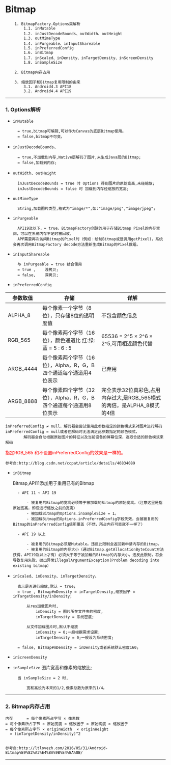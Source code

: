 # Bitmap


		1. BitmapFactory.Options类解析
			1.1. inMutable
			1.2. inJustDecodeBounds、outWidth、outHeight
			1.3. outMimeType
			1.4. inPurgeable、inInputShareable
			1.5. inPreferredConfig
			1.6. inBitmap
			1.7. inScaled、inDensity、inTargetDensity、inScreenDensity
			1.8. inSampleSize

		2. Bitmap内存占用

		3. 缩放因子和Bitmap复用限制的由来
			3.1. Android4.3 API18
			3.2. Android4.4 API19


---


### 1. Options解析

- `inMutable`

		= true,bitmap可编辑,可以作为Canvas的底层Bitmap使用。
		= false,bitmap不可变。

- `inJustDecodeBounds`、

		= true,不加载到内存,Native层解码了图片,未生成Java层的Bitmap;
		= false,加载到内存;


- `outWidth`、`outHeight`

		inJustDecodeBounds = true 时 Options 得到图片的原始宽高,未经缩放;
		inJustDecodeBounds = false 时 加载到内存经缩放的宽高;
	
- `outMimeType`

		String,加载图片类型,格式为"image/*",如:"image/png","image/jpeg";

- `inPurgeable`

		API19及以下，= true，BitmapFactory创建的用于存储Bitmap Pixel的内存空间，可以在系统内存不足时被回收。
		APP需要再次访问Bitmap的Pixel时（例如：绘制Bitmap或是调用getPixel)，系统会再次调用BitmapFactory decode方法重新生成Bitmap的Pixel数组。


- `inInputShareable`

		与 inPurgeable = true 结合使用
		= true ,	浅拷贝;
		= false,	深拷贝;

- `inPreferredConfig`



参数取值	| 存储 | 详解 
-|-|-
ALPHA_8	|每个像素一个字节（8位），只存储8位的透明度值|不包含颜色信息
RGB_565	|每个像素两个字节（16位），颜色通道比 红:绿:蓝 = 5 : 6 : 5| 65536 = 2^5 × 2^6 × 2^5,可用相近颜色代替
ARGB_4444	|每个像素两个字节（16位），Alpha，R，G，B四个通道每个通道用4位表示 | 已弃用
ARGB_8888	|每个像素四个字节（32位），Alpha，R，G，B四个通道每个通道用8位表示 | 完全表示32位真彩色,占用内存过大,是RGB_565模式的两倍，是ALPHA_8模式的4倍

	inPreferredConfig ≠ null，解码器会尝试使用此参数指定的颜色模式来对图片进行解码
	inPreferredConfig = null或者在解码时无法满足此参数指定的颜色模式，
			解码器会自动根据原始图片的特征以及当前设备的屏幕位深，选取合适的颜色模式来解码

<font color = "red">指定RGB_565 和不设置inPreferredConfig的效果是一样的。</font>

	参考自:http://blog.csdn.net/ccpat/article/details/46834089

- `inBitmap`

	Bitmap,API11添加用于重用已有的Bitmap
		
		- API 11 ~ API 19

			- 被复用的Bitmap的宽高必须等于被加载的Bitmap的原始宽高。（注意这里是指原始宽高，即没进行缩放之前的宽高）
			- 被加载Bitmap的Options.inSampleSize = 1。
			- 被加载Bitmap的Options.inPreferredConfig字段失效，会被被复用的Bitmap的inPreferredConfig值所覆盖（不然，所占内存可能就不一样了）

		- API 19 以上

			- 被复用的Bitmap必须是Mutable。违反此限制会返回新申请内存的Bitmap。
			- 被复用的Bitmap的内存大小（通过Bitmap.getAllocationByteCount方法获得，API19及以上才有）必须大于等于被加载的Bitmap的内存大小。违反此限制，将会导致复用失败，抛出异常IllegalArgumentException(Problem decoding into existing bitmap）

- `inScaled`、`inDensity`、`inTargetDensity`、

		表示是否进行缩放,默认 = true;
		= true , Bitmap#mDensity = inTargetDensity,缩放因子 = inTargetDensity/inDensity;

			从res加载图片时,
				inDensity = 图片所在文件夹的密度,
				inTargetDensity = 系统密度;

			从文件加载图片时,默认不缩放
				inDensity = 0;一般根据需求设置;
				inTargetDensity = 0;一般设为系统密度;

		= false, Bitmap#mDensity = inDensity或者系统默认密度160;


		

- `inScreenDensity`


- `inSampleSize`
图片宽高和像素的缩放比;

		当 inSampleSize = 2 时,
			
			宽和高设为本来的1/2,像素总数为原来的1/4。

---
	
### 2. Bitmap内存占用

	内存		= 每个像素所占字节 × 像素数 
	= 每个像素所占字节 × 原始宽度 × 缩放因子 × 原始高度 × 缩放因子
	= 每个像素所占字节 × originWidth  × originHeight
	  × (inTargetDensity/inDensity)^2


 	参考自:http://ltlovezh.com/2016/05/31/Android-Bitmap%E9%82%A3%E4%BA%9B%E4%BA%8B/
---